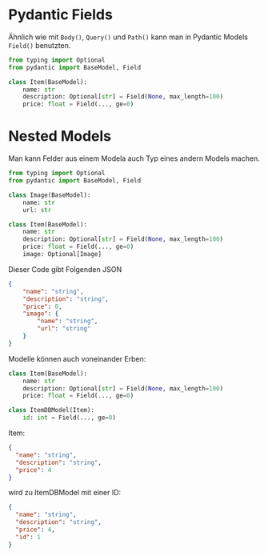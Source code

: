 # Pydantic Fields
Ähnlich wie mit `Body()`, `Query()` und `Path()` kann man in Pydantic Models `Field()` benutzten.

```py
from typing import Optional
from pydantic import BaseModel, Field

class Item(BaseModel):
    name: str
    description: Optional[str] = Field(None, max_length=100)
    price: float = Field(..., ge=0)
```

# Nested Models
Man kann Felder aus einem Modela auch Typ eines andern Models machen.

```py
from typing import Optional
from pydantic import BaseModel, Field

class Image(BaseModel):
    name: str
    url: str

class Item(BaseModel):
    name: str
    description: Optional[str] = Field(None, max_length=100)
    price: float = Field(..., ge=0)
    image: Optional[Image]
```
Dieser Code gibt Folgenden JSON

```json
{
    "name": "string",
    "description": "string",
    "price": 0,
    "image": {
        "name": "string",
        "url": "string"
    }
}
```

Modelle können auch voneinander Erben:
```py
class Item(BaseModel):
    name: str
    description: Optional[str] = Field(None, max_length=100)
    price: float = Field(..., ge=0)

class ItemDBModel(Item):
    id: int = Field(..., ge=0)
```

Item:
```json
{
  "name": "string",
  "description": "string",
  "price": 4
}
```
wird zu ItemDBModel mit einer ID:
```json
{
  "name": "string",
  "description": "string",
  "price": 4,
  "id": 1
}
```